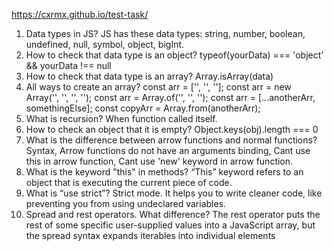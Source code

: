 https://cxrmx.github.io/test-task/

1. Data types in JS?
JS has these data types: string, number, boolean, undefined, null, symbol, object, bigInt.
2. How to check that data type is an object?
typeof(yourData) === 'object' && yourData !== null
3. How to check that data type is an array?
Array.isArray(data)
4. All ways to create an array?
const arr = ['', '', ''];
const arr = new Array('', '', '', '');
const arr = Array.of('', '', '');
const arr = [...anotherArr, somethingElse];
const copyArr = Array.from(anotherArr);
5. What is recursion?
When function called itself.
6. How to check an object that it is empty?
Object.keys(obj).length === 0
7. What is the difference between arrow functions and normal functions?
Syntax, Arrow functions do not have an arguments binding, Cant use this in arrow function, Cant use 'new' keyword in arrow function.
8. What is the keyword "this" in methods?
“This” keyword refers to an object that is executing the current piece of code.
9. What is “use strict”?
Strict mode. It helps you to write cleaner code, like preventing you from using undeclared variables.
10. Spread and rest operators. What difference?
The rest operator puts the rest of some specific user-supplied values into a JavaScript array, but the spread syntax expands iterables into individual elements
